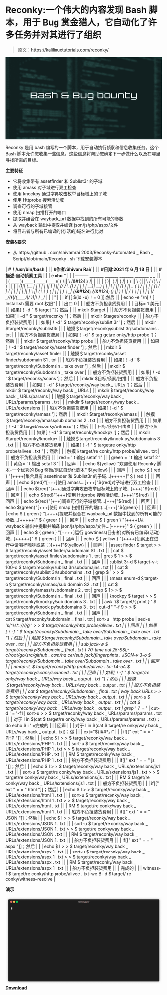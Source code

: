 # Reconky:一个伟大的内容发现 Bash 脚本，用于 Bug 赏金猎人，它自动化了许多任务并对其进行了组织

> 原文：<https://kalilinuxtutorials.com/reconky/>

[![](img//faf93b4bbda4460e78ec9278809eaf06.png)](https://1.bp.blogspot.com/-7UFIOfond8g/YU3G5YoTrOI/AAAAAAAAK8w/zwR9Cd34Y7E95oRKRvanUAbvUEMFbWADgCLcBGAsYHQ/s728/1_UaSJCl8aFhlyzdBXxFkuRg.png)

Reconky 是用 bash 编写的一个脚本，用于自动执行侦察和信息收集任务。这个 Bash 脚本允许您收集一些信息，这些信息将帮助您确定下一步做什么以及在哪里寻找所需的目标。

**主要特征**

*   它将收集带有 assetfinder 和 Sublist3r 的子域
*   使用 amass 对子域进行双工检查
*   使用 knockpy 通过字典攻击枚举目标域上的子域
*   使用 Httprobe 搜索活动域
*   调查可行的子域接管
*   使用 nmap 扫描打开的端口
*   提取并组合在 wayback_url 数据中找到的所有可能的参数
*   从 wayback 输出中提取并编译 json/js/php/aspx/文件
*   将目击者与所有已编译的(存活的)域名进行比对

**安装&要求**

*   从 https://github . com/shivamrai 2003/Reconky-Automated _ Bash _ Script/blob/main/Reconky . sh 下载安装脚本

| **#！/usr/bin/bash** |
|  | **#作者:Shivam Rai/** |
|  | **#日期:2021 年 6 月 18 日** |
|  | **#描述:自动侦察工具** |
|  | e **cho "** |
|  | ——— _______ _______ _______ _______ _ _ |
|  | ( ____ )( ____ \( ____ \( ___ )( ( /&#124;&#124; \ /\&#124;\ /&#124; |
|  | &#124; ( )&#124;&#124; ( \/&#124; ( \/&#124; ( ) &#124;&#124; \ ( &#124;&#124; \ / /( \ / ) |
|  | &#124; (____)&#124;&#124; (__ &#124; &#124; &#124; &#124; &#124; &#124;&#124; \ &#124; &#124;&#124; (_/ / \ (_) / |
|  | &#124; __)&#124; __) &#124; &#124; &#124; &#124; &#124; &#124;&#124; (\ \) &#124;&#124; _ ( \ / |
|  | &#124; (\ ( &#124; ( &#124; &#124; &#124; &#124; &#124; &#124;&#124; &#124; \ &#124;&#124; ( \ \ ) ( |
|  | &#124; ) \ \__&#124; (____/\&#124; (____/\&#124; (___) &#124;&#124; ) \ &#124;&#124; / \ \ &#124; &#124; |
|  | &#124;/ \__/(_______/(_______/(_______)&#124;/ )_)&#124;_/ \/ \_/ |
|  | " |
|  | if [[ $(id -u)！= 0 ]];然后 |
|  | echo -e "\n[！] Install.sh 需要 root 权限" |
|  | 出口 0 |
|  | 船方不负担装货费用 |
|  | 目标= 1 美元 |
|  | 如果[！-d " $ target "]；然后 |
|  | mkdir $target |
|  | 船方不负担装货费用 |
|  | 如果[！-d " $ target/reconky "]；然后 |
|  | mkdir $target/reconky |
|  | 船方不负担装货费用 |
|  | 如果[！-d ' $ target/reconky/sublist 3r ']；然后 |
|  | mkdir $target/reconky/sublist3r |
|  | 触摸＄target/reconky/sublist 3r/subdomains . txt |
|  | 船方不负担装货费用 |
|  | 如果[！-d ' $ tag get/re onky/http probe ']；然后 |
|  | mkdir $ target/reconky/http probe |
|  | 船方不负担装货费用 |
|  | 如果[！-d ' $ target/reconky/asset finder ']；然后 |
|  | mkdir $ target/reconky/asset finder |
|  | 触摸＄target/reconky/asset finder/subdomain S1 . txt |
|  | 船方不负担装货费用 |
|  | 如果[！-d ' $ target/reconky/Subdomain _ take over ']；然后 |
|  | mkdir $ target/reconky/Subdomain _ take over |
|  | 船方不负担装货费用 |
|  | 如果[！-d ' $ target/reconky/scans ']；然后 |
|  | mkdir $目标/侦察/扫描 |
|  | 船方不负担装货费用 |
|  | 如果[！-d ' $ target/reconky/way back _ URLs ']；然后 |
|  | mkdir $ target/reconky/way back _ URLs |
|  | mkdir $ target/reconky/way back _ URLs/params |
|  | 触摸＄target/reconky/way back _ URLs/params/params . txt |
|  | mkdir $ target/reconky/way back _ URLs/extensions |
|  | 船方不负担装货费用 |
|  | 如果[！-d ' $ target/reconky/amass ']；然后 |
|  | mkdir $target/reconky/amass |
|  | 触摸＄target/reconky/amass/sub domains 2 . txt |
|  | 船方不负担装货费用 |
|  | 如果[！-d ' $ target/reconky/witness ']；然后 |
|  | 目标/侦察/目击者 |
|  | 船方不负担装货费用 |
|  | 如果[！-d ' $ target/reconky/knockpy ']；然后 |
|  | mkdir $target/reconky/knockpy |
|  | 触摸＄target/reconky/knock py/subdomains 3 . txt |
|  | 船方不负担装货费用 |
|  | 如果[！-f " $ target/re onky/http probe/alivee . txt "]；然后 |
|  | 触摸＄target/re conky/http probe/alivee . txt |
|  | 船方不负担装货费用 |
|  | red = ' t 输出 setaf 1 ' |
|  | green = ' t 输出 setaf 2 ' |
|  | 黄色= ' t 输出 setaf 3 ' |
|  | 回声 |
|  | echo ${yellow} "欢迎使用 Reconky 脚本-一个优秀的 Bug 奖励/测试自动化脚本" ${yellow} |
|  | 回声 |
|  | echo ＄{ red } "[++++]集合具有 assetfinder 和 Sublist3r 的子域…[+++++]"＄{ red } |
|  | 回声 |
|  | echo ${red}"[+++]使用 amass…[+++]"${red}对子域进行双工检查 |
|  | 回声 |
|  | echo ${red}"[+++]通过字典攻击枚举目标域上的子域…[+++]"${red} |
|  | 回声 |
|  | echo ${red}"[+++]使用 Httprobe 搜索活动域…[+++]"${red} |
|  | 回声 |
|  | echo ${red}"[+++]调查可行的子域接管…[+++]"${red} |
|  | 回声 |
|  | echo ${green}"[+++]使用 nmap 扫描打开的端口…[+++]"${green} |
|  | 回声 |
|  | echo $ { green } "[++++]提取并组合在 wayback_url 数据中找到的所有可能的参数…[+++++]" $ { green } |
|  | 回声 |
|  | echo $ { green } "[++++]从 wayback 输出中提取并编译 json/js/php/aspx/文件…[+++++]" $ { green } |
|  | 回声 |
|  | echo $ { green } "[++++]运行 gowtiness(目击者)对所有已编译(活动)域…[+++++]" $ { green } |
|  | 回声 |
|  | echo ＄{ yellow } "[++++]侦察正在进行中请喝杯咖啡或茶；)[+++]"${yellow} |
|  | 回声 |
|  | asset finder $ target > > $ target/reconky/asset finder/subdomain S1 . txt |
|  | cat $ target/reconky/asset finder/subdomains 1 . txt &#124; grep $ 1 > > $ target/reconky/Subdomain _ final . txt |
|  | 回声 |
|  | sublist 3r-d $ target-v-t 100-o $ target/reconky/sublist 3r/subdomains . txt |
|  | cat $ target/reconky/sublist 3r/subdomains . txt &#124; grep $ 1 > > $ target/reconky/Subdomain _ final . txt |
|  | 回声 |
|  | amass enum-d＄target-o＄target/reconky/amass/sub domain S2 . txt |
|  | cat $ target/reconky/amass/subdomains 2 . txt &#124; grep $ 1 > > $ target/reconky/Subdomain _ final . txt |
|  | 回声 |
|  | knockpy $ target > > $ target/reconky/knockpy/sub domains 3 . txt |
|  | awk '/$ target/{ print } ' $ target/reconky/knock py/subdomains 3 . txt &#124; cut-d " "-f 9 > > $ target/reconky/Subdomain _ final . txt |
|  | 回声 |
|  | cat＄target/reconky/subdomain _ final . txt &#124; sort-u &#124; http probe &#124; sed-e 's/^\s*.*:\/\///g ' > > $ target/reconky/http probe/alivee . txt |
|  | 回声 |
|  | 如果[！-f " $ target/reconky/Subdomain _ take over/Subdomain _ take over . txt "]；然后 |
|  | 触摸＄target/reconky/Subdomain _ take over/Subdomain _ take over . txt |
|  | 船方不负担装货费用 |
|  | sub jack-w $ target/reconky/Subdomain _ final . txt-t 70-time out 25-SSL-c/root/go/src/github . com/ha cer/sub jack/fingerprints . JSON-v 3-o $ target/reconky/Subdomain _ take over/Subdomain _ take over . txt |
|  | 回声 |
|  | nmap-iL $ target/reconky/http probe/alivee . txt-T4-oA $ target/reconky/scans/scanned . txt |
|  | 回声 |
|  | 如果[！-f " $ target/re onky/way back _ URLs/way back _ output . txt "]；然后 |
|  | 触摸＄target/reconky/way back _ URLs/way back _ output . txt |
|  | 船方不负担装货费用 |
|  | cat $ target/reconky/Subdomain _ final . txt &#124; way back URLs > > $ target/reconky/way back _ URLs/way back _ output . txt |
|  | sort-u $ target/reconky/way back _ URLs/way back _ output . txt |
|  | cat $ target/reconky/way back _ URLs/way back _ output . txt &#124; grep '？* = ' &#124; cut-d ' = '-f1 &#124; sort-u > > $ target/reconky/way back _ URLs/params/params . txt |
|  | 对于 I in $(cat $ target/re onky/way back _ URLs/params/params . txt)；do echo $ i ' =完成的 |
|  | 回声 |
|  | 对于 I in $(cat $ target/re onky/way back _ URLs/way back _ output . txt)；做 |
|  | ext="${i##*。}" |
|  | if[[" ext " = = " PHP "]]；然后 |
|  | echo $ I > > $ target/reconky/way back _ URLs/extensions/PHP 1 . txt |
|  | sort-u $ target/reconky/way back _ URLs/extensions/PHP 1 . txt > > $ target/reconky/way back _ URLs/extensions/PHP . txt |
|  | RM $ target/reconky/way back _ URLs/extensions/PHP 1 . txt |
|  | 船方不负担装货费用 |
|  | if[[" ext " = = " js "]]；然后 |
|  | echo $ I > > $ target/reconky/way back _ URLs/extensions/js1 . txt |
|  | sort-u $ target/re conky/way back _ URLs/extensions/js1 . txt > > $ target/re conky/way back _ URLs/extensions/js . txt |
|  | RM $ target/re conky/way back _ URLs/extensions/js1 . txt |
|  | 船方不负担装货费用 |
|  | if[[" ext " = = " html "]]；然后 |
|  | echo $ I > > $ target/reconky/way back _ URLs/extensions/html 1 . txt |
|  | sort-u $ target/reconky/way back _ URLs/extensions/html 1 . txt > > $ target/reconky/way back _ URLs/extensions/html . txt |
|  | RM $ target/re conky/way back _ URLs/extensions/html 1 . txt |
|  | 船方不负担装货费用 |
|  | if[[" ext " = = " JSON "]]；然后 |
|  | echo $ I > > $ target/reconky/way back _ URLs/extensions/JSON 1 . txt |
|  | sort-u $ target/re conky/way back _ URLs/extensions/JSON 1 . txt > > $ target/re conky/way back _ URLs/extensions/JSON . txt |
|  | RM $ target/reconky/way back _ URLs/extensions/JSON 1 . txt |
|  | 船方不负担装货费用 |
|  | if[[" ext " = = " aspx "]]；然后 |
|  | echo $ I > > $ target/reconky/way back _ URLs/extensions/aspx 1 . txt |
|  | sort-u $ target/reconky/way back _ URLs/extensions/aspx 1 . txt > > $ target/reconky/way back _ URLs/extensions/aspx . txt |
|  | RM $ target/reconky/way back _ URLs/extensions/aspx 1 . txt |
|  | 船方不负担装货费用 |
|  | 完成的 |
|  | witness-f $ target/re conky/http probe/alivee . txt–we B- d $ target/
re conky/witness–resolve |

**演示**

![](img//9fc1d2372844c2bc8b50260787f76e47.png)[**Download**](https://github.com/ShivamRai2003/Reconky-Automated_Bash_Script)